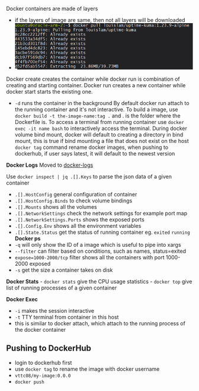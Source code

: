 Docker containers are made of layers
- if the layers of image are same, then not all layers will be downloaded
- ![](assets/Pasted%20image%2020240129180816.png)

Docker create creates the container while docker run is combination of creating and starting container. Docker run creates a new container while docker start starts the existing one.
- `-d` runs the container in the background
By default docker run attach to the running container and it's not interactive.
To build a image, use `docker build -t the-image-name:tag .` and . is the folder where the Dockerfile is.
To access a terminal from running container use `docker exec -it name bash` to interactively access the terminal.
During docker volume bind mount, docker will default to creating a directory in bind mount, this is true if bind mounting a file that does not exist on the host
`docker tag` command rename docker images, when pushing to dockerhub, if user says latest, it will default to the newest version

**Docker Logs**
Moved to [docker-logs](docker-logs.md)

Use `docker inspect | jq .[].Keys` to parse the json data of a given container
- `.[].HostConfig` general configuration of container
- `.[].HostConfig.Binds` to check volume bindings
- `.[].Mounts` shows all the volumes
- `.[].NetworkSettings` check the network settings for example port map
- `.[].NetworkSettings.Ports` shows the exposed ports
- `.[].Config.Env` shows all the environment variables
- `.[].State.Status` get the status of running container eg. `exited` `running`
**Docker ps**
 - `-q` will only show the ID of a image which is useful to pipe into xargs
 - `--filter` can filter based on conditions, such as names, status=exited
 - `expose=1000-2000/tcp` filter shows all the containers with port 1000-2000 exposed
 - `-s` get the size a container takes on disk
 
 **Docker Stats**
	 - `docker stats` give the CPU usage statistics
	 - `docker top` give list of running processes of a given container

**Docker Exec**
- `-i` makes the session interactive
- `-t` TTY terminal from container in this host
- this is similar to docker attach, which attach to the running process of the docker container

## Pushing to DockerHub
- login to dockerhub first
- use `docker tag` to rename the image with docker username
- `vttc08/my-image:0.0.0`
- `docker push`
